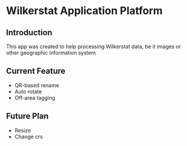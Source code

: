 # Wilkerstat Application Platform

## Introduction

This app was created to help processing Wilkerstat data, be it images or other geographic information system

## Current Feature
 - QR-based rename
 - Auto rotate
 - Off-area tagging

## Future Plan
 - Resize
 - Change crs
